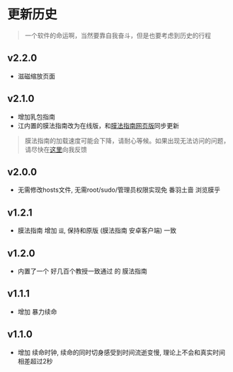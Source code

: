 # 更新历史

> 一个软件的命运啊，当然要靠自我奋斗，但是也要考虑到历史的行程

## v2.2.0

* 滋磁缩放页面

## v2.1.0

* 增加乳包指南
* 江内置的膜法指南改为在线版，和[膜法指南网页版](https://xmader.github.io/mogicians_manual)同步更新

> 膜法指南的加载速度可能会下降，请耐心等候。如果出现无法访问的问题，请尽快在[这里](https://github.com/Xmader/mohu/issues)向我反馈

## v2.0.0

* 无需修改hosts文件, 无需root/sudo/管理员权限实现免 番羽土啬 浏览膜乎

## v1.2.1

* 膜法指南 增加 `逗`, 保持和原版 (膜法指南 安卓客户端) 一致

## v1.2.0

* 内置了一个 好几百个教授一致通过 的 膜法指南

## v1.1.1

* 增加 暴力续命

## v1.1.0

* 增加 续命时钟, 续命的同时切身感受到时间流逝变慢, 理论上不会和真实时间相差超过2秒

